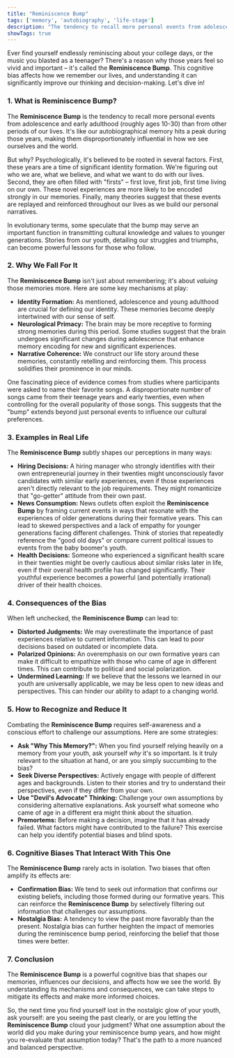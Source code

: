 ```yaml
---
title: "Reminiscence Bump"
tags: ['memory', 'autobiography', 'life-stage']
description: "The tendency to recall more personal events from adolescence and early adulthood than from other life periods."
showTags: true
---
```



Ever find yourself endlessly reminiscing about your college days, or the music you blasted as a teenager? There's a reason why those years feel so vivid and important – it's called the **Reminiscence Bump**. This cognitive bias affects how we remember our lives, and understanding it can significantly improve our thinking and decision-making. Let's dive in!

### 1. What is Reminiscence Bump?

The **Reminiscence Bump** is the tendency to recall more personal events from adolescence and early adulthood (roughly ages 10-30) than from other periods of our lives. It's like our autobiographical memory hits a peak during those years, making them disproportionately influential in how we see ourselves and the world.

But why? Psychologically, it's believed to be rooted in several factors. First, these years are a time of significant identity formation. We're figuring out who we are, what we believe, and what we want to do with our lives. Second, they are often filled with "firsts" – first love, first job, first time living on our own. These novel experiences are more likely to be encoded strongly in our memories. Finally, many theories suggest that these events are replayed and reinforced throughout our lives as we build our personal narratives.

In evolutionary terms, some speculate that the bump may serve an important function in transmitting cultural knowledge and values to younger generations. Stories from our youth, detailing our struggles and triumphs, can become powerful lessons for those who follow.

### 2. Why We Fall For It

The **Reminiscence Bump** isn't just about remembering; it's about *valuing* those memories more. Here are some key mechanisms at play:

*   **Identity Formation:** As mentioned, adolescence and young adulthood are crucial for defining our identity. These memories become deeply intertwined with our sense of self.
*   **Neurological Primacy:** The brain may be more receptive to forming strong memories during this period. Some studies suggest that the brain undergoes significant changes during adolescence that enhance memory encoding for new and significant experiences.
*   **Narrative Coherence:** We construct our life story around these memories, constantly retelling and reinforcing them. This process solidifies their prominence in our minds.

One fascinating piece of evidence comes from studies where participants were asked to name their favorite songs. A disproportionate number of songs came from their teenage years and early twenties, even when controlling for the overall popularity of those songs. This suggests that the "bump" extends beyond just personal events to influence our cultural preferences.

### 3. Examples in Real Life

The **Reminiscence Bump** subtly shapes our perceptions in many ways:

*   **Hiring Decisions:** A hiring manager who strongly identifies with their own entrepreneurial journey in their twenties might unconsciously favor candidates with similar early experiences, even if those experiences aren't directly relevant to the job requirements. They might romanticize that "go-getter" attitude from their own past.
*   **News Consumption:** News outlets often exploit the **Reminiscence Bump** by framing current events in ways that resonate with the experiences of older generations during their formative years. This can lead to skewed perspectives and a lack of empathy for younger generations facing different challenges. Think of stories that repeatedly reference the "good old days" or compare current political issues to events from the baby boomer's youth.
*   **Health Decisions:** Someone who experienced a significant health scare in their twenties might be overly cautious about similar risks later in life, even if their overall health profile has changed significantly. Their youthful experience becomes a powerful (and potentially irrational) driver of their health choices.

### 4. Consequences of the Bias

When left unchecked, the **Reminiscence Bump** can lead to:

*   **Distorted Judgments:** We may overestimate the importance of past experiences relative to current information. This can lead to poor decisions based on outdated or incomplete data.
*   **Polarized Opinions:** An overemphasis on our own formative years can make it difficult to empathize with those who came of age in different times. This can contribute to political and social polarization.
*   **Undermined Learning:** If we believe that the lessons we learned in our youth are universally applicable, we may be less open to new ideas and perspectives. This can hinder our ability to adapt to a changing world.

### 5. How to Recognize and Reduce It

Combating the **Reminiscence Bump** requires self-awareness and a conscious effort to challenge our assumptions. Here are some strategies:

*   **Ask "Why This Memory?":** When you find yourself relying heavily on a memory from your youth, ask yourself *why* it's so important. Is it truly relevant to the situation at hand, or are you simply succumbing to the bias?
*   **Seek Diverse Perspectives:** Actively engage with people of different ages and backgrounds. Listen to their stories and try to understand their perspectives, even if they differ from your own.
*   **Use "Devil's Advocate" Thinking:** Challenge your own assumptions by considering alternative explanations. Ask yourself what someone who came of age in a different era might think about the situation.
*   **Premortems:** Before making a decision, imagine that it has already failed. What factors might have contributed to the failure? This exercise can help you identify potential biases and blind spots.

### 6. Cognitive Biases That Interact With This One

The **Reminiscence Bump** rarely acts in isolation. Two biases that often amplify its effects are:

*   **Confirmation Bias:** We tend to seek out information that confirms our existing beliefs, including those formed during our formative years. This can reinforce the **Reminiscence Bump** by selectively filtering out information that challenges our assumptions.
*   **Nostalgia Bias:** A tendency to view the past more favorably than the present. Nostalgia bias can further heighten the impact of memories during the reminiscence bump period, reinforcing the belief that those times were better.

### 7. Conclusion

The **Reminiscence Bump** is a powerful cognitive bias that shapes our memories, influences our decisions, and affects how we see the world. By understanding its mechanisms and consequences, we can take steps to mitigate its effects and make more informed choices.

So, the next time you find yourself lost in the nostalgic glow of your youth, ask yourself: are you seeing the past clearly, or are you letting the **Reminiscence Bump** cloud your judgment? What one assumption about the world did you make during your reminiscence bump years, and how might you re-evaluate that assumption today? That's the path to a more nuanced and balanced perspective.

